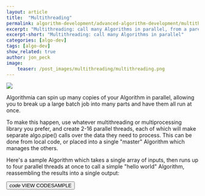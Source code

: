 ```yaml
---
layout: article
title:  "Multithreading"
permalink: algorithm-development/advanced-algorithm-development/multithreading/
excerpt: "Multithreading: call many Algorithms in parallel, from a parent Algorithm or Client"
excerpt-short: "Multithreading: call many Algorithms in parallel"
categories: [algo-dev]
tags: [algo-dev]
show_related: true
author: jon_peck
image:
    teaser: /post_images/multithreading/multithreading.png
---
```


<img src="{{site.cdnurl}}{{site.baseurl}}/images/post_images/multithreading/multithreading_wide.png" class="syn-image-responsive">

Algorithmia can spin up many copies of your Algorithm in parallel, allowing you to break up a large batch job into many parts and have them all run at once.

To make this happen, use whatever multithreading or multiprocessing library you prefer, and create 2-16 parallel threads, each of which will make separate algo.pipe() calls over the data they need to process. This can be done from local code, or placed into a single "master" Algorithm which manages the others.

Here's a sample Algorithm which takes a single array of inputs, then runs up to four parallel threads at once to call a simple "hello world" Algorithm, reassembling the results into a single output:

<a href="https://algorithmia.com/algorithms/jpeck/multiprocessing_hello/source/">
  <button class="syn-btn contained theme-primary">
    <i class="material-icons">code</i> VIEW CODESAMPLE
  </button>
</a>